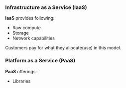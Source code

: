 ### Infrastructure as a Service (IaaS)

**IaaS** provides following:
 - Raw compute
 - Storage
 - Network capabilities
 
Customers pay for what they allocate(use) in this model. 
### Platform as a Service (PaaS)

**PaaS** offerings:

- Libraries